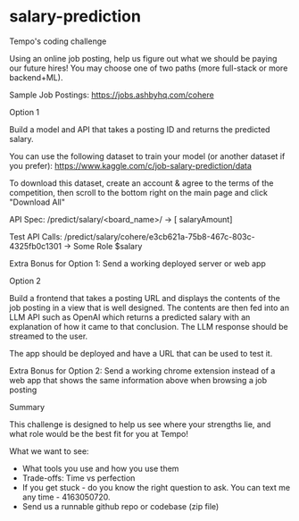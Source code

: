 # salary-prediction
Tempo's coding challenge

Using an online job posting, help us figure out what we should be paying our future hires! You may choose one of two paths (more full-stack or more backend+ML).

Sample Job Postings:
https://jobs.ashbyhq.com/cohere

Option 1

Build a model and API that takes a posting ID and returns the predicted salary.

You can use the following dataset to train your model (or another dataset if you prefer):
https://www.kaggle.com/c/job-salary-prediction/data

To download this dataset, create an account & agree to the terms of the competition, then scroll to the bottom right on the main page and click "Download All"

API Spec:
/predict/salary/<board_name>/<postingid> -> [ salaryAmount]

Test API Calls:
/predict/salary/cohere/e3cb621a-75b8-467c-803c-4325fb0c1301 -> Some Role $salary

Extra Bonus for Option 1: Send a working deployed server or web app


Option 2

Build a frontend that takes a posting URL and displays the contents of the job posting in a view that is well designed. The contents are then fed into an LLM API such as OpenAI which returns a predicted salary with an explanation of how it came to that conclusion. The LLM response should be streamed to the user.

The app should be deployed and have a URL that can be used to test it.

Extra Bonus for Option 2: Send a working chrome extension instead of a web app that shows the same information above when browsing a job posting


Summary

This challenge is designed to help us see where your strengths lie, and what role would be the best fit for you at Tempo!

What we want to see:
- What tools you use and how you use them
- Trade-offs: Time vs perfection
- If you get stuck - do you know the right question to ask. You can text me any time - 4163050720.
- Send us a runnable github repo or codebase (zip file)

